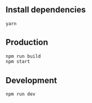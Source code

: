 ## Install dependencies

```bash
yarn
```

## Production

```bash
npm run build
npm start
```

## Development

```bash
npm run dev
```
